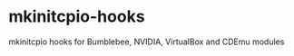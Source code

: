 mkinitcpio-hooks
================

mkinitcpio hooks for Bumblebee, NVIDIA, VirtualBox and CDEmu modules

